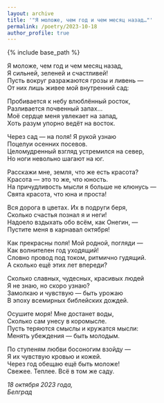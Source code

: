 ```yaml
---
layout: archive
title: '"Я моложе, чем год и чем месяц назад…"'
permalink: /poetry/2023-10-18
author_profile: true
---
```


{% include base_path %}

Я моложе, чем год и чем месяц назад, <br>
Я сильней, зеленей и счастливей! <br>
Пусть вокруг разражаются грозы и ливень — <br>
От них лишь живее мой внутренний сад: <br>

Пробивается к небу влюблённый росток, <br>
Разливается почвенный запах… <br>
Моё сердце меня увлекает на запад, <br>
Хоть разум упорно ведёт на восток. <br>

Через сад — на поля! Я рукой узнаю <br>
Поцелуи осенних посевов. <br>
Целомудренный взгляд устремился на север, <br>
Но ноги невольно шагают на юг. <br>

Расскажи мне, земля, что же есть красота? <br>
Красота — это то же, что юность. <br>
На причудливость мысли я больше не клюнусь — <br>
Свята красота, что юна и проста! <br>

Вся дорога в цветах. Их в подруги беря, <br>
Сколько счастья познал я и неги! <br>
Надоело вздыхать обо всём, как Онегин, — <br>
Пустите меня в карнавал октября! <br>

Как прекрасны поля! Мой родной, погляди — <br>
Как волнителен год уходящий! <br>
Словно провод под током, ритмично гудящий. <br>
А сколько ещё этих лет впереди? <br>

Сколько славных, чудесных, красивых людей <br>
Я не знаю, но скоро узнаю? <br>
Замолкаю и чувствую — быть урожаю <br>
В эпоху всемирных библейских дождей. <br>

Осушите моря! Мне достанет воды, <br>
Сколько сам унесу в коромысле. <br>
Пусть теряются смыслы и кружатся мысли: <br>
Менять убеждения — быть молодым. <br>

По ступеням любви босоногим взойду — <br>
Я их чувствую кровью и кожей. <br>
Через год обещаю ещё быть моложе! <br>
Свежее. Теплее. Всё в том же саду. <br>

<i>18 октября 2023 года,</i> <br>
<i>Белград</i>